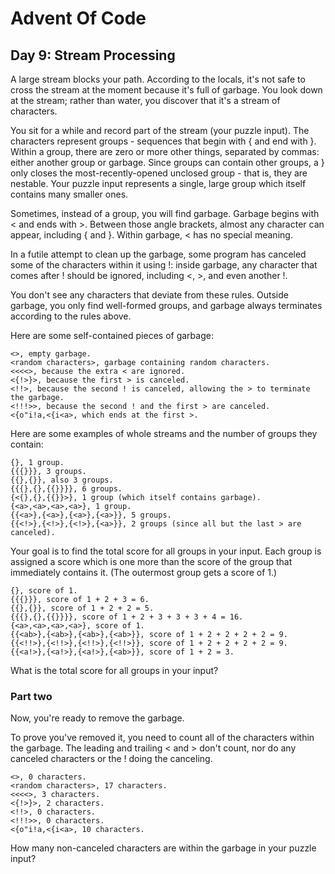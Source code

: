 # Advent Of Code

## Day 9: Stream Processing

A large stream blocks your path. According to the locals, it's not safe to cross
the stream at the moment because it's full of garbage. You look down at the
stream; rather than water, you discover that it's a stream of characters.

You sit for a while and record part of the stream (your puzzle input). The
characters represent groups - sequences that begin with { and end with }. Within
a group, there are zero or more other things, separated by commas: either
another group or garbage. Since groups can contain other groups, a } only closes
the most-recently-opened unclosed group - that is, they are nestable. Your
puzzle input represents a single, large group which itself contains many smaller
ones.

Sometimes, instead of a group, you will find garbage. Garbage begins with < and
ends with >. Between those angle brackets, almost any character can appear,
including { and }. Within garbage, < has no special meaning.

In a futile attempt to clean up the garbage, some program has canceled some of
the characters within it using !: inside garbage, any character that comes after
! should be ignored, including <, >, and even another !.

You don't see any characters that deviate from these rules. Outside garbage, you
only find well-formed groups, and garbage always terminates according to the
rules above.

Here are some self-contained pieces of garbage:

```
<>, empty garbage.
<random characters>, garbage containing random characters.
<<<<>, because the extra < are ignored.
<{!>}>, because the first > is canceled.
<!!>, because the second ! is canceled, allowing the > to terminate the garbage.
<!!!>>, because the second ! and the first > are canceled.
<{o"i!a,<{i<a>, which ends at the first >.
```

Here are some examples of whole streams and the number of groups they contain:

```
{}, 1 group.
{{{}}}, 3 groups.
{{},{}}, also 3 groups.
{{{},{},{{}}}}, 6 groups.
{<{},{},{{}}>}, 1 group (which itself contains garbage).
{<a>,<a>,<a>,<a>}, 1 group.
{{<a>},{<a>},{<a>},{<a>}}, 5 groups.
{{<!>},{<!>},{<!>},{<a>}}, 2 groups (since all but the last > are canceled).
```

Your goal is to find the total score for all groups in your input. Each group is
assigned a score which is one more than the score of the group that immediately
contains it. (The outermost group gets a score of 1.)

```
{}, score of 1.
{{{}}}, score of 1 + 2 + 3 = 6.
{{},{}}, score of 1 + 2 + 2 = 5.
{{{},{},{{}}}}, score of 1 + 2 + 3 + 3 + 3 + 4 = 16.
{<a>,<a>,<a>,<a>}, score of 1.
{{<ab>},{<ab>},{<ab>},{<ab>}}, score of 1 + 2 + 2 + 2 + 2 = 9.
{{<!!>},{<!!>},{<!!>},{<!!>}}, score of 1 + 2 + 2 + 2 + 2 = 9.
{{<a!>},{<a!>},{<a!>},{<ab>}}, score of 1 + 2 = 3.
```

What is the total score for all groups in your input?

### Part two

Now, you're ready to remove the garbage.

To prove you've removed it, you need to count all of the characters within the
garbage. The leading and trailing < and > don't count, nor do any canceled
characters or the ! doing the canceling.

```
<>, 0 characters.
<random characters>, 17 characters.
<<<<>, 3 characters.
<{!>}>, 2 characters.
<!!>, 0 characters.
<!!!>>, 0 characters.
<{o"i!a,<{i<a>, 10 characters.
```

How many non-canceled characters are within the garbage in your puzzle input?
